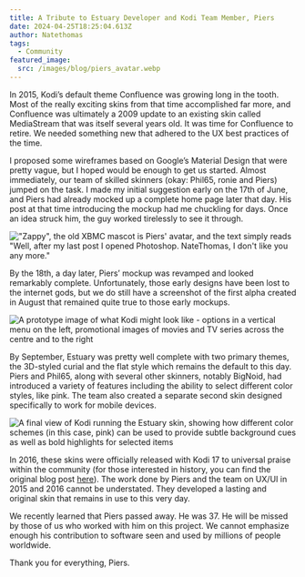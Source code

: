 ```yaml
---
title: A Tribute to Estuary Developer and Kodi Team Member, Piers
date: 2024-04-25T18:25:04.613Z
author: Natethomas
tags:
  - Community
featured_image:
  src: /images/blog/piers_avatar.webp
---
```

In 2015, Kodi’s default theme Confluence was growing long in the tooth. Most of the really exciting skins from that time accomplished far more, and Confluence was ultimately a 2009 update to an existing skin called MediaStream that was itself several years old. It was time for Confluence to retire. We needed something new that adhered to the UX best practices of the time. 

I proposed some wireframes based on Google’s Material Design that were pretty vague, but I hoped would be enough to get us started. Almost immediately, our team of skilled skinners (okay: Phil65, ronie and Piers) jumped on the task. I made my initial suggestion early on the 17th of June, and Piers had already mocked up a complete home page later that day. His post at that time introducing the mockup had me chuckling for days. Once an idea struck him, the guy worked tirelessly to see it through.

!["Zappy", the old XBMC mascot is Piers' avatar, and the text simply reads "Well, after my last post I opened Photoshop. NateThomas, I don't like you any more."](/images/blog/piers_tribute_1.webp "A snapshot a forum post by Piers' re: Estuary")

By the 18th, a day later, Piers’ mockup was revamped and looked remarkably complete. Unfortunately, those early designs have been lost to the internet gods, but we do still have a screenshot of the first alpha created in August that remained quite true to those early mockups. 

![A prototype image of what Kodi might look like - options in a vertical menu on the left, promotional images of movies and TV series across the centre and to the right](/images/blog/piers_tribute_2.webp "Original concept artwork for what became \"Estuary\", Kodi's default skin")

By September, Estuary was pretty well complete with two primary themes, the 3D-styled curial and the flat style which remains the default to this day. Piers and Phil65, along with several other skinners, notably BigNoid, had introduced a variety of features including the ability to select different color styles, like pink. The team also created a separate second skin designed specifically to work for mobile devices. 

![A final view of Kodi running the Estuary skin, showing how different color schemes (in this case, pink) can be used to provide subtle background cues as well as bold highlights for selected items](/images/blog/piers_tribute_3.webp "Kodi running Estuary, showing colored highlights")

In 2016, these skins were officially released with Kodi 17 to universal praise within the community (for those interested in history, you can find the original blog post [here](https://kodi.tv/article/brand-new-look-future-kodi-versions/)). The work done by Piers and the team on UX/UI in 2015 and 2016 cannot be understated. They developed a lasting and original skin that remains in use to this very day. 

We recently learned that Piers passed away. He was 37. He will be missed by those of us who worked with him on this project. We cannot emphasize enough his contribution to software seen and used by millions of people worldwide. 

Thank you for everything, Piers.